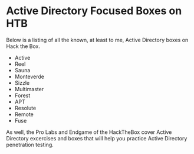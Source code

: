 # Active Directory Focused Boxes on HTB

Below is a listing of all the known, at least to me, Active Directory boxes on Hack the Box.

* Active
* Reel
* Sauna
* Monteverde
* Sizzle
* Multimaster
* Forest
* APT
* Resolute
* Remote
* Fuse

As well, the Pro Labs and Endgame of the HackTheBox cover Active Directory excercises and boxes that will help you practice Active Directory penetration testing.